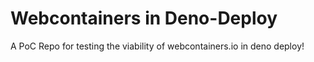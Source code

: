 # Webcontainers in Deno-Deploy

A PoC Repo for testing the viability of webcontainers.io in deno deploy!